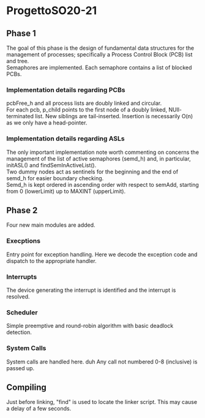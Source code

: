 # ProgettoSO20-21

## Phase 1

The goal of this phase is the design of fundamental data structures for the management of processes; specifically a Process Control Block (PCB) list and tree.  
Semaphores are implemented. Each semaphore contains a list of blocked PCBs.  

### Implementation details regarding PCBs

pcbFree_h and all process lists are doubly linked and circular.  
For each pcb, p_child points to the first node of a doubly linked, NUll-terminated list. New siblings are tail-inserted. Insertion is necessarily O(n) as we only have a head-pointer.  

### Implementation details regarding ASLs

The only important implementation note worth commenting on concerns the management of the list of active semaphores (semd_h) and, in particular, initASL() and findSemInActiveList().  
Two dummy nodes act as sentinels for the beginning and the end of semd_h for easier boundary checking.  
Semd_h is kept ordered in ascending order with respect to semAdd, starting from 0 (lowerLimit) up to MAXINT (upperLimit).  


## Phase 2
Four new main modules are added.

### Execptions
Entry point for exception handling. Here we decode the exception code and dispatch to the appropriate handler.

### Interrupts
The device generating the interrupt is identified and the interrupt is resolved. 

### Scheduler
Simple preemptive and round-robin algorithm with basic deadlock detection.

### System Calls
System calls are handled here. duh
Any call not numbered 0-8 (inclusive) is passed up.


## Compiling
Just before linking, "find" is used to locate the linker script. This may cause a delay of a few seconds.
